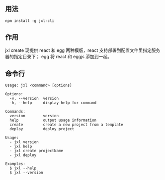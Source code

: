 ## 用法

```
npm install -g jxl-cli
```

## 作用

jxl create <project-directory> 现提供 react 和 egg 两种模版，react 支持部署到配置文件里指定服务器的指定目录下；
egg 将 react 和 eggjs 添加到一起。

## 命令行

```
Usage: jxl <command> [options]

Options:
  -v, --version  version
  -h, --help     display help for command

Commands:
  version        version
  help           output usage information
  create         create a new project from a template
  deploy         deploy project

Usage:
  - jxl version
  - jxl help
  - jxl create projectName
  - jxl deploy

Examples:
  $ jxl --help
  $ jxl --version
```
